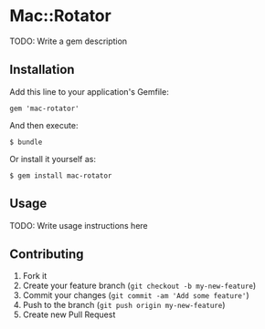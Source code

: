# Mac::Rotator

TODO: Write a gem description

## Installation

Add this line to your application's Gemfile:

    gem 'mac-rotator'

And then execute:

    $ bundle

Or install it yourself as:

    $ gem install mac-rotator

## Usage

TODO: Write usage instructions here

## Contributing

1. Fork it
2. Create your feature branch (`git checkout -b my-new-feature`)
3. Commit your changes (`git commit -am 'Add some feature'`)
4. Push to the branch (`git push origin my-new-feature`)
5. Create new Pull Request
